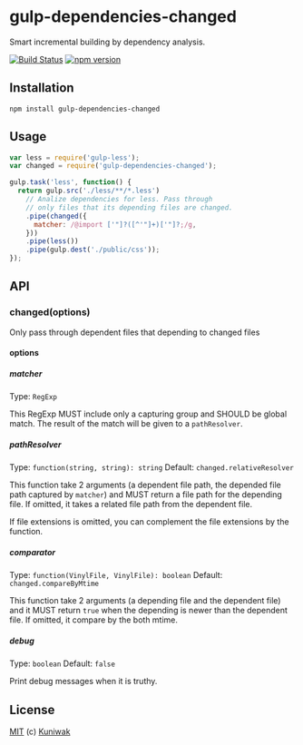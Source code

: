 gulp-dependencies-changed
=========================

Smart incremental building by dependency analysis.

[![Build Status](https://travis-ci.org/Kuniwak/gulp-dependencies-changed.svg?branch=master)](https://travis-ci.org/Kuniwak/gulp-dependencies-changed)
[![npm version](https://badge.fury.io/js/gulp-dependencies-changed.svg)](http://badge.fury.io/js/gulp-dependencies-changed)



Installation
------------

```shell
npm install gulp-dependencies-changed
```


Usage
-----

```javascript
var less = require('gulp-less');
var changed = require('gulp-dependencies-changed');

gulp.task('less', function() {
  return gulp.src('./less/**/*.less')
    // Analize dependencies for less. Pass through
    // only files that its depending files are changed.
    .pipe(changed({
      matcher: /@import ['"]?([^'"]+)['"]?;/g,
    }))
    .pipe(less())
    .pipe(gulp.dest('./public/css'));
});
```


API
---
### changed(options)

Only pass through dependent files that depending to changed files


#### options
##### matcher

Type: `RegExp`

This RegExp MUST include only a capturing group and SHOULD be global match.
The result of the match will be given to a `pathResolver`.


##### pathResolver

Type: `function(string, string): string`
Default: `changed.relativeResolver`

This function take 2 arguments (a dependent file path, the depended file path captured by `matcher`) and MUST return a file path for the depending file.
If omitted, it takes a related file path from the dependent file.

If file extensions is omitted, you can complement the file extensions by the function.


##### comparator

Type: `function(VinylFile, VinylFile): boolean`
Default: `changed.compareByMtime`

This function take 2 arguments (a depending file and the dependent file) and it MUST return `true` when the depending is newer than the dependent file.
If omitted, it compare by the both mtime.


##### debug

Type: `boolean`
Default: `false`

Print debug messages when it is truthy.


License
-------

[MIT](https://github.com/Kuniwak/gulp-dependencies-changed/blob/master/LICENSE) (c) [Kuniwak](https://github.com/Kuniwak)
